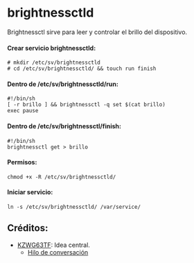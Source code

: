 # brightnessctld
Brightnessctl sirve para leer y controlar el brillo del dispositivo.

#### Crear servicio brightnessctld:
```
# mkdir /etc/sv/brightnessctld
# cd /etc/sv/brightnessctld/ && touch run finish
```
#### Dentro de /etc/sv/brightnessctld/run:
```
#!/bin/sh
[ -r brillo ] && brightnessctl -q set $(cat brillo)
exec pause
```
#### Dentro de /etc/sv/brightnessctl/finish:
```
#!/bin/sh
brightnessctl get > brillo
```
#### Permisos:
```
chmod +x -R /etc/sv/brightnessctld/
```
#### Iniciar servicio:
```
ln -s /etc/sv/brightnessctld/ /var/service/
```
## Créditos:
- [KZWG63TF](https://www.reddit.com/user/KZWG63TF/): Idea central.
  - [Hilo de conversación](https://www.reddit.com/r/voidlinux/comments/hl29e1/how_to_reduce_brightness_on_boot/)

